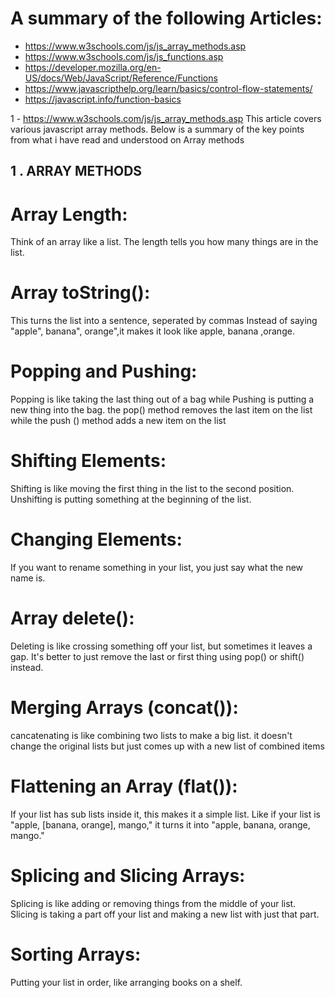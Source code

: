 # A summary of  the following Articles:

- https://www.w3schools.com/js/js_array_methods.asp
- https://www.w3schools.com/js/js_functions.asp
- https://developer.mozilla.org/en-US/docs/Web/JavaScript/Reference/Functions
- https://www.javascripthelp.org/learn/basics/control-flow-statements/
- https://javascript.info/function-basics

1 - https://www.w3schools.com/js/js_array_methods.asp
This article covers various javascript array methods. Below is a summary of the key points from what i have read and understood on Array methods

## 1 . ARRAY METHODS
# Array Length:
Think of an array like a list. The length tells you how many things are in the list.
# Array toString():
This turns the list into a sentence, seperated by commas Instead of saying "apple", banana", orange",it makes it look like apple, banana ,orange.
# Popping and Pushing:
Popping is like taking the last thing out of a bag while Pushing is putting a new thing into the bag. the pop() method removes the last item on the list while the  push () method adds a new item on the list
# Shifting Elements:
Shifting is like moving the first thing in the list to the second position. Unshifting is putting something at the beginning of the list.
# Changing Elements:
If you want to rename something in your list, you just say what the new name is.
# Array delete():
Deleting is like crossing something off your list, but sometimes it leaves a gap. It's better to just remove the last or first thing using pop() or shift() instead.
# Merging Arrays (concat()):
cancatenating is like combining two lists to make a big list. it doesn't change the original lists but just comes up with a new list of combined items
# Flattening an Array (flat()):
If your list has sub lists inside it, this makes it a simple list. Like if your list is "apple, [banana, orange], mango," it turns it into "apple, banana, orange, mango."
# Splicing and Slicing Arrays:
Splicing is like adding or removing things from the middle of your list.
Slicing is taking a part off your list and making a new list with just that part.
# Sorting Arrays:
Putting your list in order, like arranging books on a shelf.


